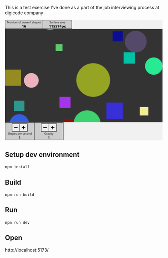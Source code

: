 This is a test exercise I've done as a part of the job interviewing process at digicode company

![screenshot](screenshot.png)

## Setup dev environment
`npm install`

## Build
`npm run build`

## Run
`npm run dev`

## Open
http://localhost:5173/